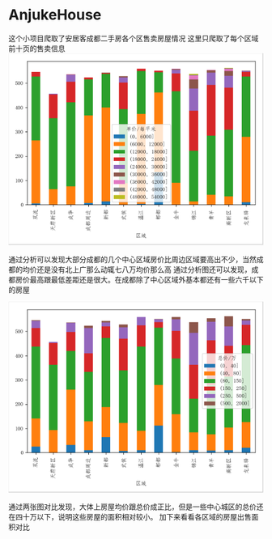 # AnjukeHouse
这个小项目爬取了安居客成都二手房各个区售卖房屋情况
这里只爬取了每个区域前十页的售卖信息
![image](https://github.com/Yuan-xiaoyin/AnjukeHouse/blob/master/images/%E5%9C%B0%E5%8C%BA%E6%88%BF%E5%B1%8B%E5%8D%95%E4%BB%B7%E5%88%86%E5%B8%83.png)

通过分析可以发现大部分成都的几个中心区域房价比周边区域要高出不少，当然成都的均价还是没有北上广那么动辄七八万均价那么高
通过分析图还可以发现，成都房价最高跟最低差距还是很大。在成都除了中心区域外基本都还有一些六千以下的房屋

![image](https://github.com/Yuan-xiaoyin/AnjukeHouse/blob/master/images/%E5%9C%B0%E5%8C%BA%E6%88%BF%E5%B1%8B%E6%80%BB%E4%BB%B7%E5%88%86%E5%B8%83.png)

通过两张图对比发现，大体上房屋均价跟总价成正比，但是一些中心城区的总价还在四十万以下，说明这些房屋的面积相对较小。
加下来看看各区域的房屋出售面积对比
